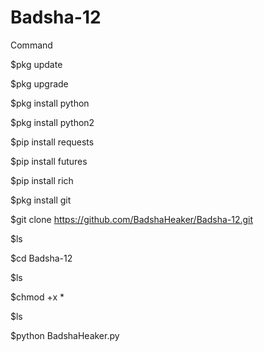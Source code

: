 # Badsha-12

Command

$pkg update

$pkg upgrade

$pkg install python

$pkg install python2

$pip install requests

$pip install futures

$pip install rich

$pkg install git 

$git clone  https://github.com/BadshaHeaker/Badsha-12.git

$ls 

$cd Badsha-12

$ls

$chmod +x *

$ls 

$python BadshaHeaker.py

